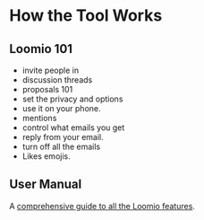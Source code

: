 # How the Tool Works

## Loomio 101

* invite people in
* discussion threads
* proposals 101
* set the privacy and options
* use it on your phone.
* mentions
* control what emails you get
* reply from your email.
* turn off all the emails
* Likes emojis.

## User Manual

A [comprehensive guide to all the Loomio features](http://help.loomio.org).
